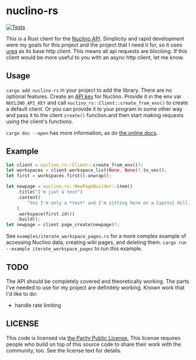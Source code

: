 # nuclino-rs

[![Tests](https://github.com/ceejbot/nuclino-rs/actions/workflows/test.yaml/badge.svg)](https://github.com/ceejbot/nuclino-rs/actions/workflows/test.yaml)

This is a Rust client for the [Nuclino API](https://help.nuclino.com/d3a29686-api). Simplicity and rapid development were my goals for this project and the project that I need it for, so it uses [ureq](https://lib.rs/crates/ureq) as its base http client. This means all api requests are blocking. If this client would be more useful to you with an async http client, let me know.


## Usage

 `cargo add nuclino-rs` in your project to add the library. There are no optional features. Create an [API key](https://help.nuclino.com/04598850-manage-api-keys) for Nuclino. Provide it in the env var `NUCLINO_API_KEY` and call `nuclino_rs::Client::create_from_env()` to create a default client. Or you can provide it to your program in some other way and pass it to the client `create()` function.and then start making requests using the client's functions.

 `cargo doc --open` has more information, as do [the online docs](https://docs.rs/nuclino-rs/latest/nuclino_rs/).

## Example

```rs
let client = nuclino_rs::Client::create_from_env()?;
let workspaces = client.workspace_list(None, None)?.to_vec();
let first = workspaces.first().unwrap();

let newpage = nuclino_rs::NewPageBuilder::item()
    .title("I'm just a test")
    .content(
        "Yes I'm only a *test* and I'm sitting here on a Capitol Hill. Wait. That didn't rhyme.",
    )
    .workspace(first.id())
    .build();
let newpage = client.page_create(newpage)?;
```

See `examples/iterate_workspace_pages.rs` for a more complex example of accessing Nuclino data, creating wiki pages, and deleting them. `cargo run --example iterate_workspace_pages` to run this example.

## TODO

The API should be completely covered and theoretically working. The parts I've needed to use for my project are definitely working. Known work that I'd like to do:

- handle rate limiting

## LICENSE

This code is licensed via [the Parity Public License.](https://paritylicense.com) This license requires people who build on top of this source code to share their work with the community, too. See the license text for details.
